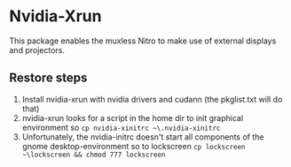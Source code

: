 # Nvidia-Xrun

This package enables the muxless Nitro to make use of external displays and projectors.

## Restore steps 

1. Install nvidia-xrun with nvidia drivers and cudann (the pkglist.txt will do that)
2. nvidia-xrun looks for a script in the home dir to init graphical environment
 so `cp nvidia-xinitrc ~\.nvidia-xinitrc` 
3. Unfortunately, the nvidia-initrc doesn't start all components of the gnome desktop-environment
   so to lockscreen `cp lockscreen ~\lockscreen && chmod 777 lockscreen`
